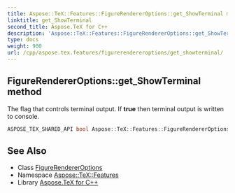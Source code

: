 ```yaml
---
title: Aspose::TeX::Features::FigureRendererOptions::get_ShowTerminal method
linktitle: get_ShowTerminal
second_title: Aspose.TeX for C++
description: 'Aspose::TeX::Features::FigureRendererOptions::get_ShowTerminal method. The flag that controls terminal output. If true then terminal output is written to console in C++.'
type: docs
weight: 900
url: /cpp/aspose.tex.features/figurerendereroptions/get_showterminal/
---
```

## FigureRendererOptions::get_ShowTerminal method


The flag that controls terminal output. If **true** then terminal output is written to console.

```cpp
ASPOSE_TEX_SHARED_API bool Aspose::TeX::Features::FigureRendererOptions::get_ShowTerminal() const
```

## See Also

* Class [FigureRendererOptions](../)
* Namespace [Aspose::TeX::Features](../../)
* Library [Aspose.TeX for C++](../../../)
